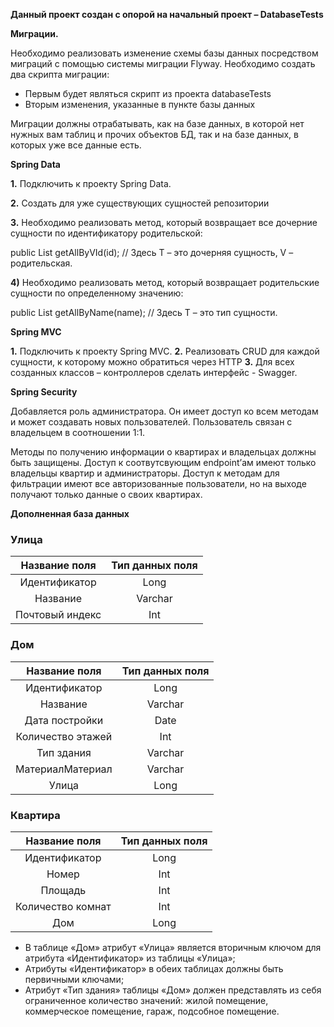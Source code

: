 **Данный проект создан с опорой на начальный проект – DatabaseTests**


**Миграции.**

Необходимо реализовать изменение схемы базы данных посредством миграций с помощью системы миграции Flyway. Необходимо создать два скрипта миграции:

- Первым будет являться скрипт из проекта databaseTests  
- Вторым изменения, указанные в пункте базы данных

Миграции должны отрабатывать, как на базе данных, в которой нет нужных вам таблиц и прочих объектов БД, так и на базе данных, в которых уже все данные есть.


**Spring Data**

**1.** Подключить к проекту Spring Data.

**2.** Создать для уже существующих сущностей репозитории 

**3.** Необходимо реализовать метод, который возвращает все дочерние сущности по идентификатору родительской:

public List<T> getAllByVId(id); // Здесь T – это дочерняя сущность, V – родительская.

**4)** Необходимо реализовать метод, который возвращает родительские сущности по определенному значению:

public List<T> getAllByName(name); // Здесь T – это тип сущности.


**Spring MVC**

**1.** Подключить к проекту Spring MVC.
**2.** Реализовать CRUD для каждой сущности, к которому можно обратиться через HTTP
**3.** Для всех созданных классов – контроллеров сделать интерфейс - Swagger.


**Spring Security**

Добавляется роль администратора. Он имеет доступ ко всем методам и может создавать новых пользователей. Пользователь связан с владельцем в соотношении 1:1.

Методы по получению информации о квартирах и владельцах должны быть защищены. Доступ к соотвутсвующим endpoint’ам имеют только владельцы квартир и администраторы. Доступ к методам для фильтрации имеют все авторизованные пользователи, но на выходе получают только данные о своих квартирах.


**Дополненная база данных**
### Улица

|**Название поля**|**Тип данных поля**|
| :-: | :-: |
|Идентификатор|Long|
|Название|Varchar|
|Почтовый индекс|Int|
### Дом

|**Название поля**|**Тип данных поля**|
| :-: | :-: |
|Идентификатор|Long|
|Название|Varchar|
|Дата постройки|Date|
|Количество этажей|Int|
|Тип здания|Varchar|
|МатериалМатериал|Varchar|
|Улица|Long|
### Квартира

|**Название поля**|**Тип данных поля**|
| :-: | :-: |
|Идентификатор|Long|
|Номер|Int|
|Площадь|Int|
|Количество комнат|Int|
|Дом|Long|

- В таблице «Дом» атрибут «Улица» является вторичным ключом для атрибута «Идентификатор» из таблицы «Улица»;
- Атрибуты «Идентификатор» в обеих таблицах должны быть первичными ключами;
- Атрибут «Тип здания» таблицы «Дом» должен представлять из себя ограниченное количество значений: жилой помещение, коммерческое помещение, гараж, подсобное помещение.


